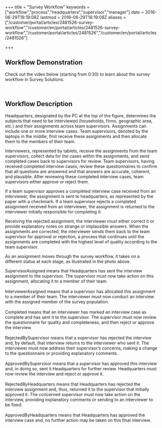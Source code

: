 ﻿+++
title = "Survey Workflow"
keywords = ["workflow","process","headquarters","supervisor","manager"]
date = 2016-06-29T18:19:08Z
lastmod = 2016-06-29T18:19:08Z
aliases = ["/customer/portal/articles/2481526-survey-workflow","/customer/en/portal/articles/2481526-survey-workflow","/customer/portal/articles/2481526","/customer/en/portal/articles/2481526"]

+++

Workflow Demonstration
----------------------

  
Check out the video below (starting from 0:30) to learn about the survey
workflow in Survey Solutions.  
  

  
  
  
 

Workflow Description
--------------------

Headquarters, designated by the PC at the top of the figure, determines
the subjects that need to be interviewed (households, firms, geographic
area, etc.) and their assignments across team supervisors. Assignments
can include one or more interview cases. Team supervisors, denoted by
the laptops in the middle, first receive these assignments and then
allocate them to the members of their team.  
  
Interviewers, represented by tablets, receive the assignments from the
team supervisors, collect data for the cases within the assignments, and
send completed cases back to supervisors for review. Team supervisors,
having received completed interview cases, review these questionnaires
to confirm that all questions are answered and that answers are
accurate, coherent, and plausible. After reviewing these completed
interview cases, team supervisors either approve or reject them.  
  
If a team supervisor approves a completed interview case received from
an interviewer, the assignment is sent to headquarters, as represented
by the paper with a checkmark. If a team supervisor rejects a completed
assignment received from an interviewer, the assignment is returned to
the interviewer initially responsible for completing it.  
  
Receiving the rejected assignment, the interviewer must either correct
it or provide explanatory notes on strange or implausible answers. When
the assignments are corrected, the interviewer sends them back to the
team supervisor for approval or rejection, a process that continues
until the assignments are completed with the highest level of quality
according to the team supervisor.  
  
As an assignment moves through the survey workflow, it takes on a
different status at each stage, as illustrated in the photo above.  
  
<span class="underline">SupervisorAssigned</span> means that
Headquarters has sent the interview assignment to the supervisor. The
supervisor must now take action on this assignment, allocating it to a
member of their team.  
   
<span class="underline">InterviewerAssigned </span>means that a
supervisor has allocated this assignment to a member of their team. The
interviewer must now conduct an interview with the assigned member of
the survey population.  
   
<span class="underline">Completed</span> means that an interviewer has
marked an interview case as complete and has sent it to the supervisor.
The supervisor must now review the questionnaire for quality and
completeness, and then reject or approve the interview.  
   
<span class="underline">RejectedBySupervisor</span> means that a
supervisor has rejected the interview and, by default, that interview
returns to the interviewer who sent it. The interviewer must now address
their supervisor’s concerns, making a change to the questionnaire or
providing explanatory comments.  
   
<span class="underline">ApprovedBySupervisor</span> means that a
supervisor has approved this interview and, in doing so, sent it
Headquarters for further review. Headquarters must now review the
interview and reject or approve it.  
   
<span class="underline">RejectedByHeadquarters</span> means that
Headquarters has rejected the interview assignment and, thus, returned
it to the supervisor that initially approved it. The concerned
supervisor must now take action on the interview, providing explanatory
comments or sending to an interviewer to be fixed.  
   
<span class="underline">ApprovedByHeadquarters</span> means that
Headquarters has approved the interview case and, no further action may
be taken on this final interview.
